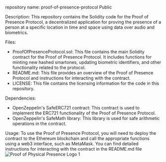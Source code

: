 
repository name: proof-of-presence-protocol Public

Description: This repository contains the Solidity code for the Proof of Presence Protocol, a decentralized application for proving the presence of a person at a specific location in time and space using data over audio and biometrics.

Files:
- ProofOfPresenceProtocol.sol: This file contains the main Solidity contract for the Proof of Presence Protocol. It includes functions for minting new hashed smartones, updating biometric identifiers, and other functionality related to the protocol.
- README.md: This file provides an overview of the Proof of Presence Protocol and instructions for interacting with the contract.
- LICENSE: This file contains the licensing information for the code in this repository.

Dependencies:
- OpenZeppelin's SafeERC721 contract: This contract is used to implement the ERC721 functionality of the Proof of Presence Protocol.
- OpenZeppelin's SafeMath library: This library is used for safe arithmetic operations in the contract.

Usage:
To use the Proof of Presence Protocol, you will need to deploy the contract to the Ethereum blockchain and call the appropriate functions using a web3 interface, such as MetaMask. You can find detailed instructions for interacting with the contract in the README.md file![Proof of Physical Presence Logo 1](https://user-images.githubusercontent.com/62417773/210156296-96c9342e-43f0-4a95-befc-46c147b8d747.png)
